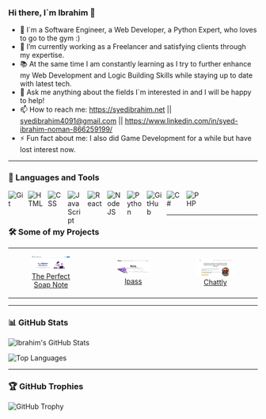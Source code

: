 ### Hi there, I`m Ibrahim 👋

<!--
**ibrahim77gh/ibrahim77gh** is a ✨ _special_ ✨ repository because its `README.md` (this file) appears on your GitHub profile.
- 👯 I’m looking to collaborate on ...
- 🤔 I’m looking for help with ...
Here are some ideas to get you started:
-->
- 🤵 I`m a Software Engineer, a Web Developer, a Python Expert, who loves to go to the gym :)
- 🌱 I’m currently working as a Freelancer and satisfying clients through my expertise.
- 📚 At the same time I am constantly learning as I try to further enhance my Web Development and Logic Building Skills while staying up to date with latest tech.
- 💬 Ask me anything about the fields I`m interested in and I will be happy to help!
- 📫 How to reach me: https://syedibrahim.net || syedibrahim4091@gmail.com || https://www.linkedin.com/in/syed-ibrahim-noman-866259199/
- ⚡ Fun fact about me: I also did Game Development for a while but have lost interest now.

---

### 🧰 Languages and Tools

<img align="left" alt="Git" width="30px" style="padding-right:10px;" src="https://cdn.jsdelivr.net/gh/devicons/devicon/icons/git/git-original.svg" />
<img align="left" alt="HTML" width="30px" style="padding-right:10px;" src="https://cdn.jsdelivr.net/gh/devicons/devicon/icons/html5/html5-plain.svg" />
<img align="left" alt="CSS" width="30px" style="padding-right:10px;" src="https://cdn.jsdelivr.net/gh/devicons/devicon/icons/css3/css3-plain.svg" />
<img align="left" alt="JavaScript" width="30px" style="padding-right:10px;" src="https://cdn.jsdelivr.net/gh/devicons/devicon/icons/javascript/javascript-plain.svg" />
<img align="left" alt="React" width="30px" style="padding-right:10px;" src="https://cdn.jsdelivr.net/gh/devicons/devicon/icons/react/react-original.svg" />
<img align="left" alt="NodeJS" width="30px" style="padding-right:10px;" src="https://cdn.jsdelivr.net/gh/devicons/devicon/icons/nodejs/nodejs-original.svg" />
<img align="left" alt="Python" width="30px" style="padding-right:10px;" src="https://cdn.jsdelivr.net/gh/devicons/devicon/icons/python/python-original.svg"  />
<img align="left" alt="GitHub" width="30px" style="padding-right:10px;" src="https://cdn.jsdelivr.net/gh/devicons/devicon/icons/github/github-original.svg" />
<img align="left" alt="C#" width="30px" style="padding-right:10px;" src="https://cdn.jsdelivr.net/gh/devicons/devicon/icons/csharp/csharp-original.svg" />
<img align="left" alt="PHP" width="30px" style="padding-right:10px;" src="https://cdn.jsdelivr.net/gh/devicons/devicon/icons/php/php-original.svg" />
<br />
<br />

---

### 🛠️ Some of my Projects

<table>
  <tr>
    <td align="center">
      <figure>
        <a href="https://soap-note-beta.vercel.app/" target="_blank">
          <img width="300" src="/images/soap.png" alt="soap">
          <br />
          <figcaption>The Perfect Soap Note </figcaption>
        </a>
      </figure>
    </td>
    <td align="center">
      <figure>
        <a href="https://ipass.live/" target="_blank">
          <img width="300" src="/images/ipass.png" alt="Ipass">
          <br />
          <figcaption>Ipass </figcaption>
        </a>
      </figure>
    </td>
    <td align="center">
      <figure>
        <a href="https://chattly.io/" target="_blank">
          <img width="300" src="/images/Screenshot 2024-08-04 221412.png" alt="speedworks">
          <br />
          <figcaption>Chattly</figcaption>
        </a>
      </figure>
    </td>
  </tr>
</table>

---

### 📊 GitHub Stats

![Ibrahim's GitHub Stats](https://github-readme-stats-eight-mocha-84.vercel.app/api?username=ibrahim77gh&show_icons=true&theme=radical)

![Top Languages](https://github-readme-stats.vercel.app/api/top-langs/?username=ibrahim77gh&layout=compact&hide=csharp&theme=radical&cache_seconds=1800)

---

### 🏆 GitHub Trophies

![GitHub Trophy](https://github-profile-trophy.vercel.app/?username=ibrahim77gh&theme=radical&rank=SECRET,SSS,SS,S,AAA,AA,A,B,C)
